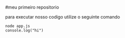 #meu primeiro repositorio

para executar nosso codigo utilize o seguinte comando
```
node app.js 
console.log("hi")
```

